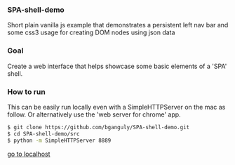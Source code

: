### SPA-shell-demo
Short plain vanilla js example that demonstrates a persistent left nav bar and some css3 usage for creating
DOM nodes using json data

### Goal
Create a web interface that helps showcase some basic elements of a 'SPA' shell.

### How to run
This can be easily run locally even with a SimpleHTTPServer on the mac as follow.
Or alternatively use the 'web server for chrome' app.
```sh
$ git clone https://github.com/bganguly/SPA-shell-demo.git
$ cd SPA-shell-demo/src
$ python -m SimpleHTTPServer 8889
```
[go to localhost](http://localhost:8889/index.html)
